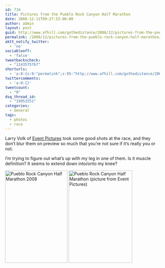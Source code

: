 ```yaml
---
id: 716
title: Pictures from the Pueblo Rock Canyon Half Marathon
date: 2008-12-11T09:27:53-06:00
author: admin
layout: post
guid: http://www.afhill.com/gothedistance/2008/12/pictures-from-the-pueblo-rock-canyon-half-marathon/
permalink: /2008/12/pictures-from-the-pueblo-rock-canyon-half-marathon/
aktt_notify_twitter:
  - 'no'
sociableoff:
  - 'false'
tweetbackscheck:
  - "1243575767"
shorturls:
  - 'a:8:{s:9:"permalink";s:95:"http://www.afhill.com/gothedistance/2008/12/pictures-from-the-pueblo-rock-canyon-half-marathon/";s:7:"tinyurl";s:25:"http://tinyurl.com/7t6w7n";s:4:"isgd";s:17:"http://is.gd/gh3k";s:5:"bitly";s:18:"http://bit.ly/CeYM";s:5:"snipr";s:22:"http://snipr.com/a97wt";s:5:"snurl";s:22:"http://snurl.com/a97wt";s:7:"snipurl";s:24:"http://snipurl.com/a97wt";s:4:"trim";s:17:"http://tr.im/9akf";}'
twittercomments:
  - 'a:0:{}'
tweetcount:
  - "0"
dsq_thread_id:
  - "19953251"
categories:
  - General
tags:
  - photos
  - race
---
```

Larry Volk of <a href="http://www.eventpictures.com/" title="Event Pictures" rel="nofollow">Event Pictures</a> took some good shots at the race, and they don&#8217;t blur them on preview so much that you&#8217;re not sure if it&#8217;s really you or not. 

I&#8217;m trying to figure out what&#8217;s up with my leg in one of them. Is it muscle definition? It seems to extend down into/onto my knee? 

<img src="http://www.afhill.com/gothedistance/wp-content/uploads/2008/12/eventpictures-1-203x300.jpg" alt="Pueblo Rock Canyon Half Marathon 2008" title="Pueblo Rock Canyon Half Marathon 2008 - picture from Event Pictures" width="203" height="300" class="alignnone size-medium wp-image-714" /> 

<img src="http://www.afhill.com/gothedistance/wp-content/uploads/2008/12/eventpicturesmuscle-207x300.jpg" alt="Pueblo Rock Canyon Half Marathon (picture from Event Pictures)" title="Pueblo Rock Canyon Half Marathon (picture from Event Pictures)" width="207" height="300" class="alignnone size-medium wp-image-715" />